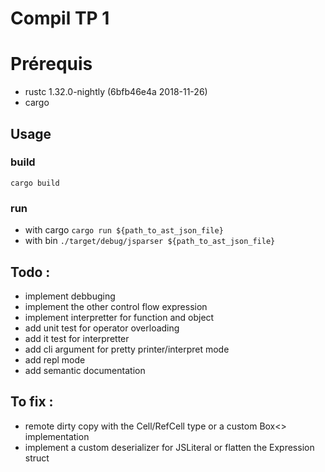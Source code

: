 # Compil TP 1

# Prérequis
- rustc 1.32.0-nightly (6bfb46e4a 2018-11-26)
- cargo
## Usage

### build
```cargo build```

### run
- with cargo
```cargo run ${path_to_ast_json_file}```
- with bin
```./target/debug/jsparser ${path_to_ast_json_file}```

## Todo :

- implement debbuging
- implement the other control flow expression
- implement interpretter for function and object
- add unit test for operator overloading
- add it test for interpretter
- add cli argument for pretty printer/interpret mode
- add repl mode
- add semantic documentation

## To fix :

- remote dirty copy with the Cell/RefCell type or a custom Box<> implementation
- implement a custom deserializer for JSLiteral or flatten the Expression struct